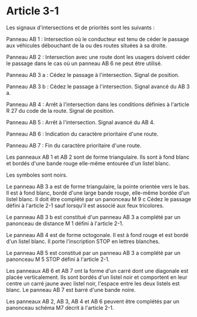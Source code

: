 # Article 3-1

Les signaux d'intersections et de priorités sont les suivants :

Panneau AB 1 : Intersection où le conducteur est tenu de céder le passage aux véhicules débouchant de la ou des routes situées à sa droite.

Panneau AB 2 : Intersection avec une route dont les usagers doivent céder le passage dans le cas où un panneau AB 6 ne peut être utilisé.

Panneau AB 3 a : Cédez le passage à l'intersection. Signal de position.

Panneau AB 3 b : Cédez le passage à l'intersection. Signal avancé du AB 3 a.

Panneau AB 4 : Arrêt à l'intersection dans les conditions définies à l'article R 27 du code de la route. Signal de position.

Panneau AB 5 : Arrêt à l'intersection. Signal avancé du AB 4.

Panneau AB 6 : Indication du caractère prioritaire d'une route.

Panneau AB 7 : Fin du caractère prioritaire d'une route.

Les panneaux AB 1 et AB 2 sont de forme triangulaire. Ils sont à fond blanc et bordés d'une bande rouge elle-même entourée d'un listel blanc.

Les symboles sont noirs.

Le panneau AB 3 a est de forme triangulaire, la pointe orientée vers le bas. Il est à fond blanc, bordé d'une large bande rouge, elle-même bordée d'un listel blanc. Il doit être complété par un panonceau M 9 c Cédez le passage défini à l'article 2-1 sauf lorsqu'il est associé aux feux tricolores.

Le panneau AB 3 b est constitué d'un panneau AB 3 a complété par un panonceau de distance M 1 défini à l'article 2-1.

Le panneau AB 4 est de forme octogonale. Il est à fond rouge et est bordé d'un listel blanc. Il porte l'inscription STOP en lettres blanches.

Le panneau AB 5 est constitué par un panneau AB 3 a complété par un panonceau M 5 STOP défini à l'article 2-1.

Les panneaux AB 6 et AB 7 ont la forme d'un carré dont une diagonale est placée verticalement. Ils sont bordés d'un listel noir et comportent en leur centre un carré jaune avec listel noir, l'espace entre les deux listels est blanc. Le panneau AB 7 est barré d'une bande noire.

Les panneaux AB 2, AB 3, AB 4 et AB 6 peuvent être complétés par un panonceau schéma M7 décrit à l'article 2-1.
